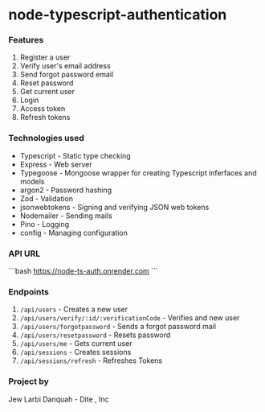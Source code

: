# node-typescript-authentication

### Features
1. Register a user
2. Verify user's email address
3. Send forgot password email
4. Reset password
5. Get current user
6. Login
7. Access token
8. Refresh tokens


### Technologies used
 
 * Typescript - Static type checking
 * Express - Web server
 * Typegoose - Mongoose wrapper for creating Typescript inferfaces and models 
 * argon2 - Password hashing
 * Zod - Validation
 * jsonwebtokens - Signing and verifying JSON web tokens
 * Nodemailer - Sending mails
 * Pino - Logging
 * config - Managing configuration

 ### API URL

\`\`\`bash
https://node-ts-auth.onrender.com
\`\`\`


 ### Endpoints
  1. `/api/users` - Creates a new user
  2. `/api/users/verify/:id/:verificationCode` - Verifies and new user
  3. `/api/users/forgotpassword` - Sends a forgot password mail
  4. `/api/users/resetpassword` - Resets password
  5. `/api/users/me` - Gets current user
  6. `/api/sessions` - Creates sessions
  7. `/api/sessions/refresh` - Refreshes Tokens

  ### Project by
  Jew Larbi Danquah - Dite , Inc